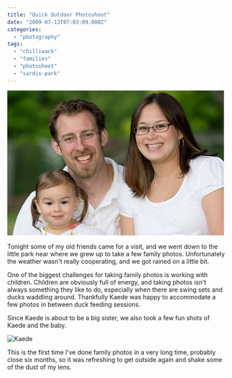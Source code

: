 ```yaml
---
title: "Quick Outdoor Photoshoot"
date: "2009-07-13T07:03:09.000Z"
categories: 
  - "photography"
tags: 
  - "chilliwack"
  - "families"
  - "photoshoot"
  - "sardis-park"
---
```


[![Brennen, Kaede, Jessica](images/3731737268_67bc390600.jpg)](http://www.flickr.com/photos/duanestorey/3731737268/)

Tonight some of my old friends came for a visit, and we went down to the little park near where we grew up to take a few family photos. Unfortunately the weather wasn't really cooperating, and we got rained on a little bit.

One of the biggest challenges for taking family photos is working with children. Children are obviously full of energy, and taking photos isn't always something they like to do, especially when there are swing sets and ducks waddling around. Thankfully Kaede was happy to accommodate a few photos in between duck feeding sessions.

Since Kaede is about to be a big sister, we also took a few fun shots of Kaede and the baby.

![Kaede](http://farm3.static.flickr.com/2638/3716014122_7899ee15ba.jpg?v=0)

This is the first time I've done family photos in a very long time, probably close six months, so it was refreshing to get outside again and shake some of the dust of my lens.
